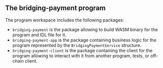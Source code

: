 ## The **bridging-payment** program

The program workspace includes the following packages:
- `bridging-payment` is the package allowing to build WASM binary for the program and IDL file for it.  
- `bridging-payment-app` is the package containing business logic for the program represented by the `BridgingPaymentService` structure.  
- `bridging-payment-client` is the package containing the client for the program allowing to interact with it from another program, tests, or
  off-chain client.
